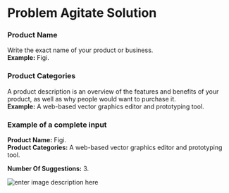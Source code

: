 ﻿# Problem Agitate Solution
### **Product Name**

Write the exact name of your product or business.\
**Example:** Figi.

### Product Categories

A product description is an overview of the features and benefits of your product, as well as why people would want to purchase it.\
**Example:** A web-based vector graphics editor and prototyping tool.

### **Example of a complete input**

**Product Name:** Figi.\
**Product Categories:** A web-based vector graphics editor and prototyping tool.

**Number Of Suggestions:** 3.

![enter image description here](https://copywriterpro-ai-tools.s3.amazonaws.com/Problem-Agitate-Solution.jpg)
